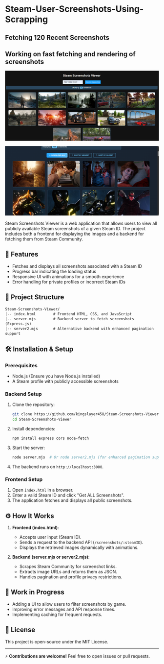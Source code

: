 # Steam-User-Screenshots-Using-Scrapping
## Fetching 120 Recent Screenshots
## Working on fast fetching and rendering of screenshots

 ![scrapping](scrapping.png) 

   ![scrapping3](scrapping3.png)  

Steam Screenshots Viewer is a web application that allows users to view all publicly available Steam screenshots of a given Steam ID. The project includes both a frontend for displaying the images and a backend for fetching them from Steam Community.

## 🚀 Features
- Fetches and displays all screenshots associated with a Steam ID
- Progress bar indicating the loading status
- Responsive UI with animations for a smooth experience
- Error handling for private profiles or incorrect Steam IDs

## 📁 Project Structure
```
Steam-Screenshots-Viewer/
│-- index.html        # Frontend HTML, CSS, and JavaScript
│-- server.mjs        # Backend server to fetch screenshots (Express.js)
│-- server2.mjs       # Alternative backend with enhanced pagination support
```

## 🛠️ Installation & Setup

### Prerequisites
- Node.js (Ensure you have Node.js installed)
- A Steam profile with publicly accessible screenshots

### Backend Setup
1. Clone the repository:
   ```sh
   git clone https://github.com/kingslayer458/Steam-Screenshots-Viewer.git
   cd Steam-Screenshots-Viewer
   ```
2. Install dependencies:
   ```sh
   npm install express cors node-fetch
   ```
3. Start the server:
   ```sh
   node server.mjs  # Or node server2.mjs (for enhanced pagination support)
   ```
4. The backend runs on `http://localhost:3000`.

### Frontend Setup
1. Open `index.html` in a browser.
2. Enter a valid Steam ID and click "Get ALL Screenshots".
3. The application fetches and displays all public screenshots.

## ⚙️ How It Works
1. **Frontend (index.html)**:
   - Accepts user input (Steam ID).
   - Sends a request to the backend API (`/screenshots/:steamID`).
   - Displays the retrieved images dynamically with animations.
   
2. **Backend (server.mjs or server2.mjs)**:
   - Scrapes Steam Community for screenshot links.
   - Extracts image URLs and returns them as JSON.
   - Handles pagination and profile privacy restrictions.

## 🚧 Work in Progress
- Adding a UI to allow users to filter screenshots by game.
- Improving error messages and API response times.
- Implementing caching for frequent requests.

## 📜 License
This project is open-source under the MIT License.

---
⚡ **Contributions are welcome!** Feel free to open issues or pull requests.
